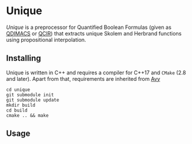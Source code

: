 # Unique

*Unique* is a preprocessor for Quantified Boolean Formulas (given as [QDIMACS](http://www.qbflib.org/qdimacs.html) or [QCIR](http://fmv.jku.at/papers/JKS-BNP.pdf)) that extracts unique Skolem and Herbrand functions using propositional interpolation.

## Installing
Unique is written in C++ and requires a compiler for C++17 and `CMake` (2.8 and later). Apart from that, requirements are inherited from [Avy](https://bitbucket.org/arieg/avy/src/master/)

```git clone  https://github.com/perebor/unique.git
cd unique
git submodule init
git submodule update
mkdir build
cd build
cmake .. && make
```

## Usage

